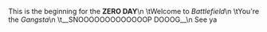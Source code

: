 This is the beginning for the __ZERO DAY__\n
\tWelcome to *Battlefield*\n
\tYou're the _Gangsta_\n
\t__SNOOOOOOOOOOOOOP DOOOG__\n
See ya
